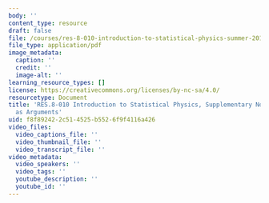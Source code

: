 ```yaml
---
body: ''
content_type: resource
draft: false
file: /courses/res-8-010-introduction-to-statistical-physics-summer-2018/mitres_8_010su18_sup2.pdf
file_type: application/pdf
image_metadata:
  caption: ''
  credit: ''
  image-alt: ''
learning_resource_types: []
license: https://creativecommons.org/licenses/by-nc-sa/4.0/
resourcetype: Document
title: 'RES.8-010 Introduction to Statistical Physics, Supplementary Notes 2: Derivations
  as Arguments'
uid: f8f89242-2c51-4525-b552-6f9f4116a426
video_files:
  video_captions_file: ''
  video_thumbnail_file: ''
  video_transcript_file: ''
video_metadata:
  video_speakers: ''
  video_tags: ''
  youtube_description: ''
  youtube_id: ''
---
```

